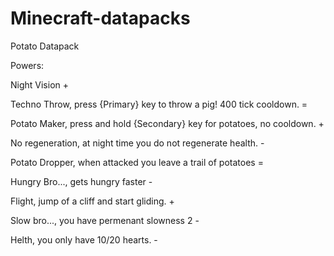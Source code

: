 # Minecraft-datapacks
Potato Datapack

Powers:

Night Vision +

Techno Throw, press {Primary} key to throw a pig! 400 tick cooldown. =

Potato Maker, press and hold {Secondary} key for potatoes, no cooldown. +

No regeneration, at night time you do not regenerate health. -

Potato Dropper, when attacked you leave a trail of potatoes =

Hungry Bro..., gets hungry faster -

Flight, jump of a cliff and start gliding. +

Slow bro..., you have permenant slowness 2 -

Helth, you only have 10/20 hearts. -
